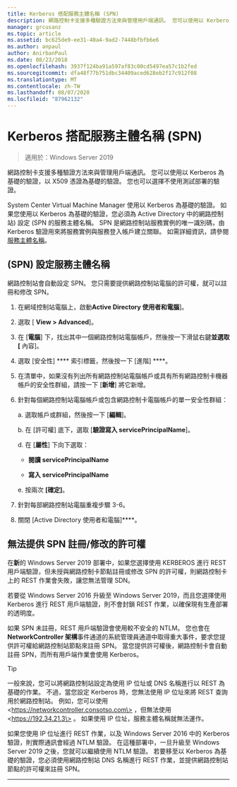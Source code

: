 ```yaml
---
title: Kerberos 搭配服務主體名稱 (SPN)
description: 網路控制卡支援多種驗證方法來與管理用戶端通訊。 您可以使用以 Kerberos 為基礎的驗證，以 X509 憑證為基礎的驗證。 您也可以選擇不使用測試部署的驗證。
manager: grcusanz
ms.topic: article
ms.assetid: bc625de9-ee31-40a4-9ad2-7448bfbfb6e6
ms.author: anpaul
author: AnirbanPaul
ms.date: 08/23/2018
ms.openlocfilehash: 3937f124ba91a597af83c00cd5497ea57c1b2fed
ms.sourcegitcommit: dfa48f77b751dbc34409aced628eb2f17c912f08
ms.translationtype: MT
ms.contentlocale: zh-TW
ms.lasthandoff: 08/07/2020
ms.locfileid: "87962132"
---
```

# <a name="kerberos-with-service-principal-name-spn"></a>Kerberos 搭配服務主體名稱 (SPN)

>適用於：Windows Server 2019

網路控制卡支援多種驗證方法來與管理用戶端通訊。 您可以使用以 Kerberos 為基礎的驗證，以 X509 憑證為基礎的驗證。 您也可以選擇不使用測試部署的驗證。

System Center Virtual Machine Manager 使用以 Kerberos 為基礎的驗證。 如果您使用以 Kerberos 為基礎的驗證，您必須為 Active Directory 中的網路控制站) 設定 (SPN 的服務主體名稱。 SPN 是網路控制站服務實例的唯一識別碼，由 Kerberos 驗證用來將服務實例與服務登入帳戶建立關聯。 如需詳細資訊，請參閱[服務主體名稱](https://docs.microsoft.com/windows/desktop/ad/service-principal-names)。

## <a name="configure-service-principal-names-spn"></a> (SPN) 設定服務主體名稱

網路控制站會自動設定 SPN。 您只需要提供網路控制站電腦的許可權，就可以註冊和修改 SPN。

1.  在網域控制站電腦上，啟動**Active Directory 使用者和電腦**]。

2.  選取 [ **View \> Advanced**]。

3.  在 [**電腦**] 下，找出其中一個網路控制站電腦帳戶，然後按一下滑鼠右鍵**並選取 [** 內容]。

4.  選取 [安全性] **** 索引標籤，然後按一下 [進階] ****。

5.  在清單中，如果沒有列出所有網路控制站電腦帳戶或具有所有網路控制卡機器帳戶的安全性群組，請按一下 [**新增**] 將它新增。

6.  針對每個網路控制站電腦帳戶或包含網路控制卡電腦帳戶的單一安全性群組：

    a.  選取帳戶或群組，然後按一下 [**編輯**]。

    b.  在 [許可權] 底下，選取 [**驗證寫入 servicePrincipalName**]。

    d.  在 [**屬性**] 下向下選取：

       -  **閱讀 servicePrincipalName**

       -  **寫入 servicePrincipalName**

    e.  按兩次 **[確定]**。

7.  針對每部網路控制站電腦重複步驟 3-6。

8.  關閉 [Active Directory 使用者和電腦]****。

## <a name="failure-to-provide-permissions-for-spn-registrationmodification"></a>無法提供 SPN 註冊/修改的許可權

在**新**的 Windows Server 2019 部署中，如果您選擇使用 KERBEROS 進行 REST 用戶端驗證，但未授與網路控制卡節點註冊或修改 SPN 的許可權，則網路控制卡上的 REST 作業會失敗，讓您無法管理 SDN。

若要從 Windows Server 2016 升級至 Windows Server 2019，而且您選擇使用 Kerberos 進行 REST 用戶端驗證，則不會封鎖 REST 作業，以確保現有生產部署的透明度。

如果 SPN 未註冊，REST 用戶端驗證會使用較不安全的 NTLM。 您也會在**NetworkController 架構**事件通道的系統管理員通道中取得重大事件，要求您提供許可權給網路控制站節點來註冊 SPN。 當您提供許可權後，網路控制卡會自動註冊 SPN，而所有用戶端作業會使用 Kerberos。


>[!TIP]
>一般來說，您可以將網路控制站設定為使用 IP 位址或 DNS 名稱進行以 REST 為基礎的作業。 不過，當您設定 Kerberos 時，您無法使用 IP 位址來將 REST 查詢用於網路控制站。 例如，您可以使用 \<https://networkcontroller.consotso.com\> ，但無法使用 \<https://192.34.21.3\> 。 如果使用 IP 位址，服務主體名稱就無法運作。
>
>如果您使用 IP 位址進行 REST 作業，以及 Windows Server 2016 中的 Kerberos 驗證，則實際通訊會經過 NTLM 驗證。 在這種部署中，一旦升級至 Windows Server 2019 之後，您就可以繼續使用 NTLM 驗證。 若要移至以 Kerberos 為基礎的驗證，您必須使用網路控制站 DNS 名稱進行 REST 作業，並提供網路控制站節點的許可權來註冊 SPN。

---